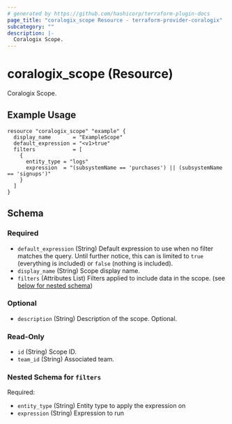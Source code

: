 ```yaml
---
# generated by https://github.com/hashicorp/terraform-plugin-docs
page_title: "coralogix_scope Resource - terraform-provider-coralogix"
subcategory: ""
description: |-
  Coralogix Scope.
---
```


# coralogix_scope (Resource)

Coralogix Scope.

## Example Usage

```hcl
resource "coralogix_scope" "example" {
  display_name       = "ExampleScope"
  default_expression = "<v1>true"
  filters            = [
    {
      entity_type = "logs"
      expression  = "(subsystemName == 'purchases') || (subsystemName == 'signups')"
    }
  ]
}
```

<!-- schema generated by tfplugindocs -->
## Schema

### Required

- `default_expression` (String) Default expression to use when no filter matches the query. Until further notice, this can is limited to `true` (everything is included) or `false` (nothing is included).
- `display_name` (String) Scope display name.
- `filters` (Attributes List) Filters applied to include data in the scope. (see [below for nested schema](#nestedatt--filters))

### Optional

- `description` (String) Description of the scope. Optional.

### Read-Only

- `id` (String) Scope ID.
- `team_id` (String) Associated team.

<a id="nestedatt--filters"></a>
### Nested Schema for `filters`

Required:

- `entity_type` (String) Entity type to apply the expression on
- `expression` (String) Expression to run
